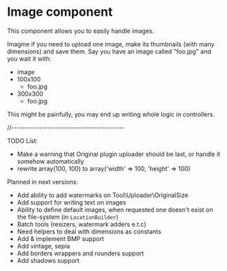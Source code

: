 Image component
===============

This component allows you to easily handle images.

Imagine if you need to upload one image, make its thumbnails (with many dimensions) and save them. 
Say you have an image called "foo.jpg" and you wait it with:

 - image
  - 100x100
    - foo.jpg
  - 300x300
      - foo.jpg

This might be painfully, you may end up writing whole logic in controllers.

//-----------------------------------------

TODO List:

- Make a warning that Original plugin uploader should be last, or handle it somehow automatically
- rewrite array(100, 100) to array('width' => 100, 'height' => 100)

Planned in next versions:

 * Add ability to add watermarks on Tool\Uploader\OriginalSize
 * Add support for writing text on images
 * Ability to define default images, when requested one doesn't exist on the file-system (in `LocationBuilder`)
 * Batch tools (resizers, watermark adders e.t.c)
 * Need helpers to deal with dimensions as constants
 * Add & implement BMP support
 * Add vintage, sepia
 * Add borders wrappers and rounders support
 * Add shadows support